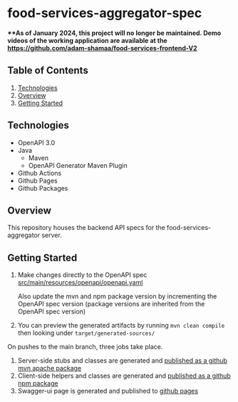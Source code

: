 # food-services-aggregator-spec
**\*\*As of January 2024, this project will no longer be maintained. Demo videos of the working application are available at the https://github.com/adam-shamaa/food-services-frontend-V2**

## Table of Contents
1. [Technologies](#Technologies)
2. [Overview](#Overview)
3. [Getting Started](#Getting-Started)

## Technologies
- OpenAPI 3.0
- Java
    - Maven
    - OpenAPI Generator Maven Plugin
- Github Actions
- Github Pages
- Github Packages

## Overview
This repository houses the backend API specs for the food-services-aggregator server.

## Getting Started
1. Make changes directly to the OpenAPI spec [src/main/resources/openapi/openapi.yaml](https://github.com/adam-shamaa/food-services-aggregator-spec/blob/main/src/main/resources/openapi/openapi.yaml)
    
    Also update the mvn and npm package version by incrementing the OpenAPI spec version (package versions are inherited from the OpenAPI spec version)
2. You can preview the generated artifacts by running `mvn clean compile` then looking under `target/generated-sources/`


On pushes to the main branch, three jobs take place.
1. Server-side stubs and classes are generated and [published as a github mvn apache package](https://github.com/adam-shamaa/food-services-aggregator-spec/packages/1277138)
2. Client-side helpers and classes are generated and [published as a github npm package](https://github.com/adam-shamaa/food-services-aggregator-spec/pkgs/npm/food-services-aggregator-spec)
3. Swagger-ui page is generated and published to [github pages](https://adam-shamaa.github.io/food-services-aggregator-spec/)